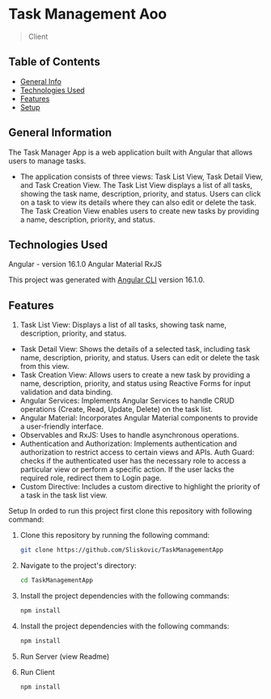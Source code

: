 # Task Management Aoo
> Client

## Table of Contents

- [General Info](#general-information)
- [Technologies Used](#technologies-used)
- [Features](#features)
- [Setup](#setup)


## General Information

The Task Manager App is a web application built with Angular that allows users to manage tasks.
- The application consists of three views: Task List View, Task Detail View, and Task Creation View. The Task List View displays a list of all tasks, showing the task name, description, priority, and status. Users can click on a task to view its details where they can also edit or delete the task. The Task Creation View enables users to create new tasks by providing a name, description, priority, and status.

## Technologies Used

Angular - version 16.1.0
Angular Material
RxJS

This project was generated with [Angular CLI](https://github.com/angular/angular-cli) version 16.1.0.


## Features

1. Task List View: Displays a list of all tasks, showing task name, description, priority, and status.
 - Task Detail View: Shows the details of a selected task, including task name, description, priority, and status. Users can edit or delete the task from this view.
 - Task Creation View: Allows users to create a new task by providing a name, description, priority, and status using Reactive Forms for input validation and data binding.
  - Angular Services: Implements Angular Services to handle CRUD operations (Create, Read, Update, Delete) on the task list.
 - Angular Material: Incorporates Angular Material components to provide a user-friendly interface.
  - Observables and RxJS: Uses  to handle asynchronous operations.
 - Authentication and Authorization: Implements authentication and authorization to restrict access to certain views and APIs. Auth Guard: checks if the authenticated user has the necessary role to access a particular view or perform a specific action. If the user lacks the required role, redirect them to Login page.
 - Custom Directive: Includes a custom directive to highlight the priority of a task in the task list view.


Setup
In orded to run this project first clone this repository with following command:
1. Clone this repository by running the following command:

     ```bash
   git clone https://github.com/Sliskovic/TaskManagementApp

2. Navigate to the project's directory:
   
     ```bash
   cd TaskManagementApp

3. Install the project dependencies with the following commands:

     ```bash
     npm install


4. Install the project dependencies with the following commands:
     ```bash
     npm install

5.  Run Server (view Readme)

5.  Run Client
     ```bash
    npm install
